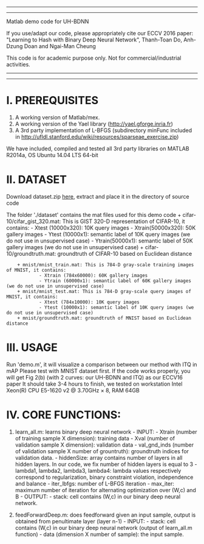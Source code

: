 ***************************************************************************************
***************************************************************************************

Matlab demo code for UH-BDNN

If you use/adapt our code, please appropriately cite our ECCV 2016 paper:
"Learning to Hash with Binary Deep Neural Network", Thanh-Toan Do, Anh-Dzung Doan and Ngai-Man Cheung

This code is for academic purpose only. Not for commercial/industrial activities.

***************************************************************************************
***************************************************************************************


I. PREREQUISITES
=================

1. A working version of Matlab/mex.
2. A working version of the Yael library (http://yael.gforge.inria.fr)
3. A 3rd party implementation of L-BFGS (subdirectory minFunc included in http://ufldl.stanford.edu/wiki/resources/sparseae_exercise.zip)

We have included, compiled and tested all 3rd party libraries on MATLAB R2014a, OS Ubuntu 14.04 LTS 64-bit



II. DATASET
=================

Download dataset.zip [here](https://drive.google.com/file/d/1IfDgF-LPnk07TNTF1iqVPYUKzlSsmjdZ/view?usp=sharing), extract and place it in the directory of source code

The folder './dataset' contains the mat files used for this demo code
		+ cifar-10/cifar_gist_320.mat: This is GIST 320-D representation of CIFAR-10, it contains:
				- Xtest (10000x320): 10K query images
				- Xtrain(50000x320): 50K gallery images
				- Ytest (10000x1): semantic label of 10K query images (we do not use in unsupervised case)
				- Ytrain(50000x1): semantic label of 50K gallery images (we do not use in unsupervised case)
        + cifar-10/groundtruth.mat: groundtruth of CIFAR-10 based on Euclidean distance

		+ mnist/mnist_train.mat: This is 784-D gray-scale training images of MNIST, it contains:
				- Xtrain (784x60000): 60K gallery images
				- Ytrain (60000x1): semantic label of 60K gallery images (we do not use in unsupervised case)
		+ mnist/mnist_test.mat: This is 784-D gray-scale query images of MNIST, it contains:
				- Xtest (784x10000): 10K query images
				- Ytest (10000x1): semantic label of 10K query images (we do not use in unsupervised case)
        + mnist/groundtruth.mat: groundtruth of MNIST based on Euclidean distance

III. USAGE
=================



Run 'demo.m', it will visualize a comparison between our method with ITQ in mAP
Please test with MNIST dataset first. If the code works properly, you will get Fig 2(b) (with 2 curves: our UH-BDNN and ITQ) as our ECCV16 paper
It should take 3-4 hours to finish, we tested on workstation Intel Xeon(R) CPU E5-1620 v2 @ 3.70GHz × 8, RAM 64GB


IV. CORE FUNCTIONS:
=================
1. learn_all.m: learns binary deep neural network
		- INPUT:
				- Xtrain (number of training sample X dimension): training data
				- Xval (number of validation sample X dimension): validation data
				- val_gnd_inds (number of validation sample X number of grountruth): groundtruth indices for validation data. 
				- hiddenSize: array contains number of layers in all hidden layers. In our code, we fix number of hidden layers is equal to 3
				- lambda1, lambda2, lambda3, lambda4: lambda values respectively correspond to regularization, binary constraint violation, independence and balance
				- iter_lbfgs: number of L-BFGS iteration 
				- max_iter: maximum number of iteration for alternating optimization over (W,c) and B
		- OUTPUT:
				- stack: cell contains (W,c) in our binary deep neural network.
				
2. feedForwardDeep.m: does feedforward given an input sample, output is obtained from penultimate layer (layer n-1)
		- INPUT:
				- stack: cell contains (W,c) in our binary deep neural network (output of learn_all.m function)
				- data (dimension X number of sample): the input sample.
